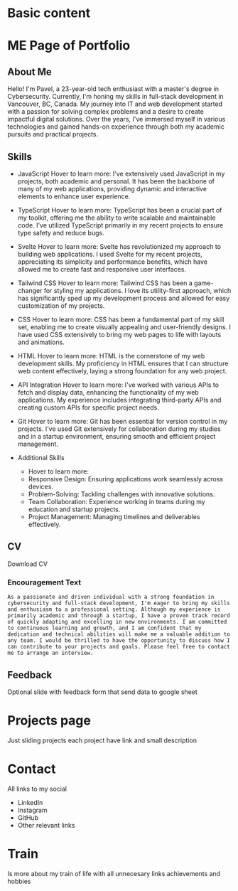 # Basic content

# ME Page of Portfolio
## About Me
Hello! I'm Pavel, a 23-year-old tech enthusiast with a master's degree in Cybersecurity. Currently, I'm honing my skills in full-stack development in Vancouver, BC, Canada. My journey into IT and web development started with a passion for solving complex problems and a desire to create impactful digital solutions. Over the years, I've immersed myself in various technologies and gained hands-on experience through both my academic pursuits and practical projects.

## Skills
- JavaScript
Hover to learn more:
I've extensively used JavaScript in my projects, both academic and personal. It has been the backbone of many of my web applications, providing dynamic and interactive elements to enhance user experience.

- TypeScript
Hover to learn more:
TypeScript has been a crucial part of my toolkit, offering me the ability to write scalable and maintainable code. I've utilized TypeScript primarily in my recent projects to ensure type safety and reduce bugs.

- Svelte
Hover to learn more:
Svelte has revolutionized my approach to building web applications. I used Svelte for my recent projects, appreciating its simplicity and performance benefits, which have allowed me to create fast and responsive user interfaces.

- Tailwind CSS
Hover to learn more:
Tailwind CSS has been a game-changer for styling my applications. I love its utility-first approach, which has significantly sped up my development process and allowed for easy customization of my projects.

- CSS
Hover to learn more:
CSS has been a fundamental part of my skill set, enabling me to create visually appealing and user-friendly designs. I have used CSS extensively to bring my web pages to life with layouts and animations.

- HTML
Hover to learn more:
HTML is the cornerstone of my web development skills. My proficiency in HTML ensures that I can structure web content effectively, laying a strong foundation for any web project.

- API Integration
Hover to learn more:
I've worked with various APIs to fetch and display data, enhancing the functionality of my web applications. My experience includes integrating third-party APIs and creating custom APIs for specific project needs.

- Git
Hover to learn more:
Git has been essential for version control in my projects. I've used Git extensively for collaboration during my studies and in a startup environment, ensuring smooth and efficient project management.

- Additional Skills
  - Hover to learn more:
  - Responsive Design: Ensuring applications work seamlessly across devices.
  - Problem-Solving: Tackling challenges with innovative  solutions.
  - Team Collaboration: Experience working in teams during my education and startup projects.
  - Project Management: Managing timelines and deliverables effectively.
## CV
Download CV

### Encouragement Text
```
As a passionate and driven individual with a strong foundation in cybersecurity and full-stack development, I'm eager to bring my skills and enthusiasm to a professional setting. Although my experience is primarily academic and through a startup, I have a proven track record of quickly adapting and excelling in new environments. I am committed to continuous learning and growth, and I am confident that my dedication and technical abilities will make me a valuable addition to any team. I would be thrilled to have the opportunity to discuss how I can contribute to your projects and goals. Please feel free to contact me to arrange an interview.
```



## Feedback
Optional slide with feedback form that send data to google sheet

# Projects page

Just sliding projects each project have link and small description


# Contact 

All links to my social
- LinkedIn
- Instagram
- GitHub
- Other relevant links

# Train 
Is more about my train of life with all unnecesary links achievements and hobbies